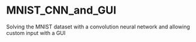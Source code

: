 # MNIST_CNN_and_GUI
Solving the MNIST dataset with a convolution neural network and allowing custom input with a GUI

